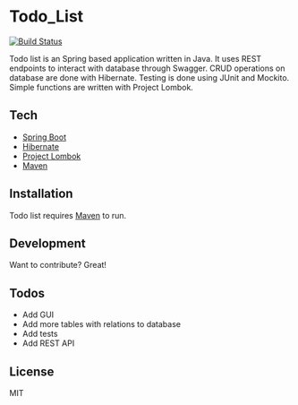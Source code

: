 # Todo_List
[![Build Status](https://travis-ci.org/joemccann/dillinger.svg?branch=master)](https://travis-ci.org/joemccann/dillinger)

Todo list is an Spring based application written in Java. It uses REST endpoints to interact with database through Swagger. CRUD operations on database are done with Hibernate.
Testing is done using JUnit and Mockito. Simple functions are written with Project Lombok.
## Tech

* [Spring Boot]
* [Hibernate]
* [Project Lombok]
* [Maven]

## Installation

Todo list requires [Maven] to run.

## Development
Want to contribute? Great!

## Todos
 - Add GUI
 - Add more tables with relations to database
 - Add tests
 - Add REST API


License
----
MIT

   [Spring Boot]: <https://spring.io/>
   [Hibernate]: <https://hibernate.org/>
   [Project Lombok]: <https://projectlombok.org/>
   [Maven]: https://maven.apache.org/
